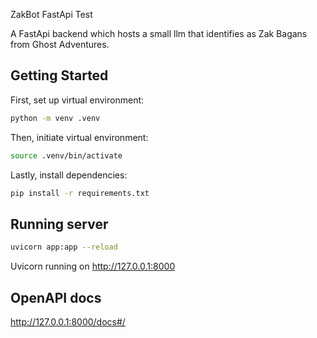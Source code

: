 ZakBot FastApi Test

A FastApi backend which hosts a small llm that identifies as Zak Bagans from Ghost Adventures. 

## Getting Started

First, set up virtual environment:

```bash
python -m venv .venv
```

Then, initiate virtual environment:

```bash
source .venv/bin/activate
```

Lastly, install dependencies:

```bash
pip install -r requirements.txt
```

## Running server

```bash
uvicorn app:app --reload 
```

Uvicorn running on http://127.0.0.1:8000 


## OpenAPI docs

http://127.0.0.1:8000/docs#/